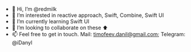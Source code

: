 - 👋 Hi, I’m @redmilk
- 👀 I’m interested in reactive approach, Swift, Combine, Swift UI
- 🌱 I’m currently learning Swift UI
- 💞️ I’m looking to collaborate on these ⬆️
- 📫 Feel free to get in touch. Mail: timofeev.danil@gmail.com; Telegram: @iDanyl

<!---
redmilk/redmilk is a ✨ special ✨ repository because its `README.md` (this file) appears on your GitHub profile.
You can click the Preview link to take a look at your changes.
--->
